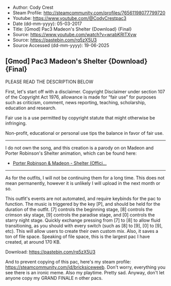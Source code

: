 - Author: Cody Crest
- Steam Profile: http://steamcommunity.com/profiles/76561198077799720
- Youtube: https://www.youtube.com/@CodyCrestpac3
- Date (dd-mm-yyyy): 05-03-2017
- Title: [Gmod] Pac3 Madeon's Shelter {Download} {Final}
- Source: https://www.youtube.com/watch?v=wrabKRITXyw
- Source: https://pastebin.com/rq5zX5U3
- Source Accessed (dd-mm-yyyy): 19-06-2025

## [Gmod] Pac3 Madeon's Shelter {Download} {Final}

PLEASE READ THE DESCRIPTION BELOW

First, let's start off with a disclaimer.
Copyright Disclaimer under section 107 of the Copyright Act 1976, allowance is made for “fair use” for purposes such as criticism, comment, news reporting, teaching, scholarship, education and research.

Fair use is a use permitted by copyright statute that might otherwise be infringing.

Non-profit, educational or personal use tips the balance in favor of fair use.

--------------------------------------------------------------------------------------------------------
I do not own the song, and this creation is a parody on on Madeon and Porter Robinson's Shelter animation, which can be found here:

- [Porter Robinson & Madeon - Shelter (Offici...](https://www.youtube.com/watch?v=fzQ6gRAEoy0)

--------------------------------------------------------------------------------------------------------

As for the outfits, I will not be continuing them for a long time. This does not mean permanently, however it is unlikely I will upload in the next month or so.

This outfit's events are not automated, and require keybinds for the pac to function. The music is triggered by the key [P], and should be held for the duration of the outfit. [7] controls the beginning stage, [8] controls the crimson sky stage, [9] controls the paradise stage, and [0] controls the starry night stage. Quickly exchange pressing from [7] to [8] to allow fluid transitioning, as you should with every switch (such as [8] to [9], [0] to [9], etc). This will allow users to create their own custom mix. Also, it saves a ton of file space. Speaking of file space, this is the largest pac I have created, at around 170 KB.

Download: https://pastebin.com/rq5zX5U3

And to prevent copying of this pac, here's my steam profile: https://steamcommunity.com/id/bricksiceweeb. Don't worry, everything you see there is an ironic meme. Also my playtime. Pretty sad. Anyway, don't let anyone copy my GRAND FINALE n other pacs.
